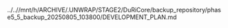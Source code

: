 ../..//mnt/h/ARCHIVE/.UNWRAP/STAGE2/DuRiCore/backup_repository/phase5_5_backup_20250805_103800/DEVELOPMENT_PLAN.md